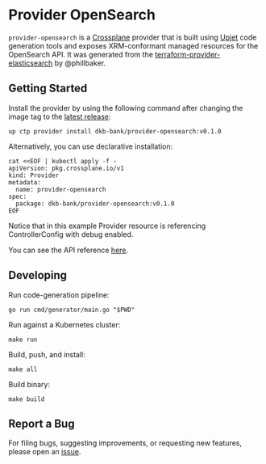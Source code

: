 # Provider OpenSearch

`provider-opensearch` is a [Crossplane](https://crossplane.io/) provider that
is built using [Upjet](https://github.com/upbound/upjet) code
generation tools and exposes XRM-conformant managed resources for the
OpenSearch API. It was generated from the [terraform-provider-elasticsearch](https://github.com/phillbaker/terraform-provider-elasticsearch) by @phillbaker.

## Getting Started

Install the provider by using the following command after changing the image tag
to the [latest release](https://marketplace.upbound.io/providers/dkb-bank/provider-opensearch):
```
up ctp provider install dkb-bank/provider-opensearch:v0.1.0
```

Alternatively, you can use declarative installation:
```
cat <<EOF | kubectl apply -f -
apiVersion: pkg.crossplane.io/v1
kind: Provider
metadata:
  name: provider-opensearch
spec:
  package: dkb-bank/provider-opensearch:v0.1.0
EOF
```

Notice that in this example Provider resource is referencing ControllerConfig with debug enabled.

You can see the API reference [here](https://doc.crds.dev/github.com/dkb-bank/provider-opensearch).

## Developing

Run code-generation pipeline:
```console
go run cmd/generator/main.go "$PWD"
```

Run against a Kubernetes cluster:

```console
make run
```

Build, push, and install:

```console
make all
```

Build binary:

```console
make build
```

## Report a Bug

For filing bugs, suggesting improvements, or requesting new features, please
open an [issue](https://github.com/dkb-bank/provider-opensearch/issues).
